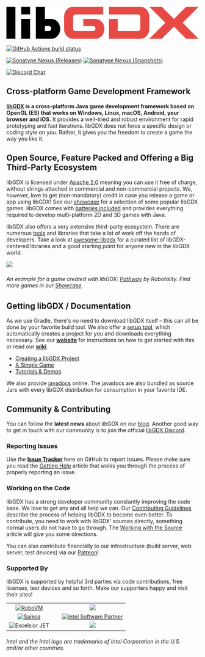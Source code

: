 ![logo](libgdx_logo.svg)

[![GitHub Actions build status](https://img.shields.io/github/workflow/status/libgdx/libgdx/Java%20CI%20with%20Gradle/master?label=GitHub%20Actions)](https://github.com/libgdx/libgdx/actions?query=workflow%3A%22Build+Snapshot%22)

[![Sonatype Nexus (Releases)](https://img.shields.io/nexus/r/com.badlogicgames.gdx/gdx?nexusVersion=2&server=https%3A%2F%2Foss.sonatype.org&label=version)](https://search.maven.org/artifact/com.badlogicgames.gdx/gdx)
[![Sonatype Nexus (Snapshots)](https://img.shields.io/nexus/s/com.badlogicgames.gdx/gdx?server=https%3A%2F%2Foss.sonatype.org&label=snapshot)](https://oss.sonatype.org/#nexus-search;gav~com.badlogicgames.gdx~gdx~~~~kw,versionexpand)

[![Discord Chat](https://img.shields.io/discord/348229412858101762?logo=discord)](https://libgdx.com/community/discord/)

## Cross-platform Game Development Framework
**[libGDX](https://libgdx.com) is a cross-platform Java game development framework based on OpenGL (ES) that works on Windows, Linux, macOS, Android, your browser and iOS.** It provides a well-tried and robust environment for rapid prototyping and fast iterations. libGDX does not force a specific design or coding style on you. Rather, it gives you the freedom to create a game the way you like it.

## Open Source, Feature Packed and Offering a Big Third-Party Ecosystem
libGDX is licensed under [Apache 2.0](https://www.apache.org/licenses/LICENSE-2.0.html) meaning you can use it free of charge, without strings attached in commercial and non-commercial projects. We, however, love to get (non-mandatory) credit in case you release a game or app using libGDX! See our [showcase](https://libgdx.com/showcase/) for a selection of some popular libGDX games. libGDX comes with [batteries included](https://libgdx.com/features/) and provides everything required to develop multi-platform 2D and 3D games with Java.

libGDX also offers a very extensive third-party ecosystem. There are numerous [tools](https://libgdx.com/dev/tools/) and libraries that take a lot of work off the hands of developers. Take a look at [awesome-libgdx](https://github.com/rafaskb/awesome-libgdx#readme) for a curated list of libGDX-centered libraries and a good starting point for anyone new in the libGDX world.

![](https://libgdx.com/assets/images/index_showcase/game0.png)
###### An example for a game created with libGDX: [Pathway](https://store.steampowered.com/app/546430/Pathway/) by Robotality. Find more games in our [Showcase](https://libgdx.com/showcase/).

## Getting libGDX / Documentation
As we use Gradle, there's no need to download libGDX itself  &ndash; this can all be done by your favorite build tool. We also offer a [setup tool](https://libgdx.com/dev/#how-to-get-started-with-libgdx), which automatically creates a project for you and downloads everything necessary. See our **[website](https://libgdx.com/dev/setup/)** for instructions on how to get started with this or read our **[wiki](https://github.com/libgdx/libgdx/wiki)**.

- [Creating a libGDX Project](https://libgdx.com/dev/setup/)
- [A Simple Game](https://libgdx.com/dev/simple_game/)
- [Tutorials & Demos](https://libgdx.com/dev/tutorials/)

We also provide [javadocs](https://libgdx.badlogicgames.com/nightlies/docs/api/) online. The javadocs are also bundled as source Jars with every libGDX distribution for consumption in your favorite IDE.

## Community & Contributing
You can follow the **latest news** about libGDX on our [blog](https://libgdx.com/news/). Another good way to get in touch with our community is to join the official [libGDX Discord](https://libgdx.com/community/discord/).

### Reporting Issues
Use the **[Issue Tracker](https://github.com/libgdx/libgdx/issues)** here on GitHub to report issues. Please make sure you read the [Getting Help](https://github.com/libgdx/libgdx/wiki/Getting-help) article that walks you through the process of properly reporting an issue.

### Working on the Code
libGDX has a strong developer community constantly improving the code base. We love to get any and all help we can. Our [Contributing Guidelines](https://libgdx.com/dev/contributing/) describe the process of helping libGDX to become even better. To contribute, you need to work with libGDX' sources directly, something normal users do not have to go through. The [Working with the Source](https://libgdx.com/dev/from_source/) article will give you some directions.

You can also contribute financially to our infrastructure (build server, web server, test devices) via our [Patreon](https://patreon.com/libgdx)!

### Supported By
libGDX is supported by helpful 3rd parties via code contributions, free licenses, test devices and so forth. Make our supporters happy and visit their sites!

<table>
<tr>
<td style="text-align: center;"><a href="https://github.com/MobiVM/robovm"><img style="margin-right:20px" src="https://libgdx.com/assets/images/sponsors/robovm.png" alt="RoboVM" /></a></td>
<td style="text-align: center;"><a href="https://bit.ly/spinegdx"><img src="https://libgdx.com/assets/images/sponsors/spine.png"></a></td>
</tr>

<tr>
<td style="text-align: center;"><a href="https://bit.ly/saikoagdx"><img style="margin-right:20px" src="https://libgdx.com/assets/images/sponsors/saikoa.png" alt="Saikoa" /></a></td>
<td style="text-align: center;"><a href="https://bit.ly/intelgdx"><img src="https://libgdx.com/assets/images/sponsors/intel.png" alt="intel Software Partner" /></a></td>
</tr>

<tr>
<td style="text-align: center;"><img style="margin-right:20px" src="https://libgdx.com/assets/images/sponsors/excelsior.png" alt="Excelsior JET"></td>
<td style="text-align: center;"><img src="https://libgdx.com/assets/images/sponsors/nextpeer.png"></td>
</tr>
</table>

###### Intel and the Intel logo are trademarks of Intel Corporation in the U.S. and/or other countries.
